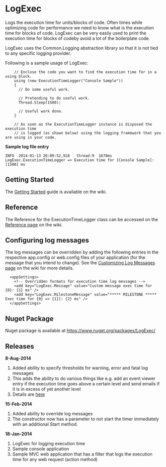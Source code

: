LogExec
=======

Logs the execution time for units/blocks of code. Often times while optimizing code for performance we need to know what is the execution time for blocks of code. LogExec can be very easily used to print the execution time for blocks of codeby avoid a lot of the boilerplate code.

LogExec uses the Common.Logging abstraction library so that it is not tied to any specific logging provider.

Following is a sample usage of LogExec:
```
    // Enclose the code you want to find the execution time for in a using block.
    using (new ExecutionTimeLogger("Console Sample"))
    {
      // Do some useful work.
  
      // Pretending to do useful work.
      Thread.Sleep(1500);
  
      // Useful work done.
    }
    
    // As soon as the ExecutionTimeLogger instance is disposed the execution time 
    // is logged (as shown below) using the logging framework that you are using in your code.
```

**Sample log file entry**
```
INFO  2014-01-13 20:09:52,918   thread:9  1678ms LogExec.ExecutionTimeLogger => Execution time for [Console Sample]: [1500] ms
```

## Getting Started
The [Getting Started](https://github.com/chai-deshpande/LogExec/wiki/Getting-Started) guide is available on the wiki.

## Reference
The Reference for the ExecutionTimeLogger class can be accessed on the [Reference page](https://github.com/chai-deshpande/LogExec/wiki/Reference) on the wiki.

## Configuring log messages
The log messages can be overridden by adding the following entries in the respective app.config or web.config files of your application (for the message that you intend to change). See the [Customizing Log Messages page](https://github.com/chai-deshpande/LogExec/wiki/Customizing-Log-Messages) on the wiki for more details.

```
  <appSettings>
    <!-- Overridden formats for execution time log messages -->
    <add key="LogExec.Message" value="Custom message exec time for {0}: {1} ms" />
    <add key="LogExec.MilestoneMessage" value="***** MILESTONE ***** Exec time for {0} => {1}]: {2} ms" />
  </appSettings>
```

## Nuget Package
Nuget package is available at https://www.nuget.org/packages/LogExec/

## Releases
**8-Aug-2014**
  1. Added ability to specify thresholds for warning, error and fatal log messages 
  2. This adds the ability to do various things like e.g. add an event viewer entry if the execution time goes above a certain level and send emails if it is in excess of yet another level
  3. Details are [here](./Thresholds-for-warning,-error-and-fatal-messages)

**15-Feb-2014**
  1. Added ability to override log messages
  2. The constructor now has a parameter to not start the timer immediately with an additional Start method.

**18-Jan-2014**
  1. LogExec for logging execution time 
  2. Sample console application 
  3. Sample MVC web application that has a filter that logs the execution time for any web request (action method)
